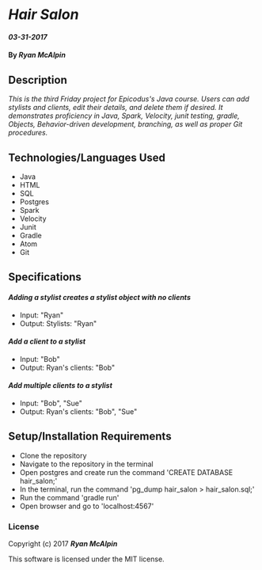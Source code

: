 # _Hair Salon_

#### _03-31-2017_

#### By _**Ryan McAlpin**_

## Description
_This is the third Friday project for Epicodus's Java course. Users can add stylists and clients, edit their details, and delete them if desired. It demonstrates proficiency in Java, Spark, Velocity, junit testing, gradle, Objects, Behavior-driven development, branching, as well as proper Git procedures._

## Technologies/Languages Used
 * Java
 * HTML
 * SQL
 * Postgres
 * Spark
 * Velocity
 * Junit
 * Gradle
 * Atom
 * Git


## Specifications

#### _Adding a stylist creates a stylist object with no clients_
  * Input: "Ryan"
  * Output: Stylists: "Ryan"

#### _Add a client to a stylist_
  * Input: "Bob"
  * Output: Ryan's clients: "Bob"

#### _Add multiple clients to a stylist_
  * Input: "Bob", "Sue"
  * Output: Ryan's clients: "Bob", "Sue"


## Setup/Installation Requirements

* Clone the repository
* Navigate to the repository in the terminal
* Open postgres and create run the command 'CREATE DATABASE hair\_salon;'
* In the terminal, run the command 'pg\_dump hair\_salon > hair\_salon.sql;'
* Run the command 'gradle run'
* Open browser and go to 'localhost:4567'


### License

Copyright (c) 2017 **_Ryan McAlpin_**

This software is licensed under the MIT license.
